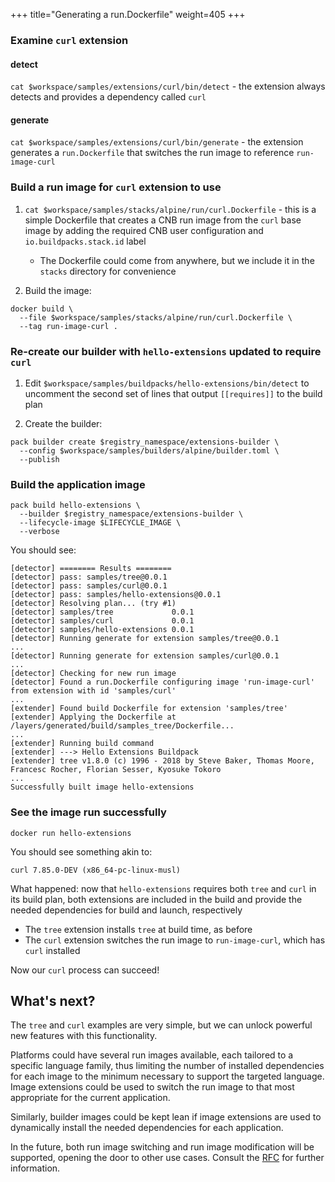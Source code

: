 +++
title="Generating a run.Dockerfile"
weight=405
+++

### Examine `curl` extension

#### detect

`cat $workspace/samples/extensions/curl/bin/detect` - the extension always detects and provides a dependency
  called `curl`

#### generate

`cat $workspace/samples/extensions/curl/bin/generate` - the extension generates a `run.Dockerfile` that switches the run image to
  reference `run-image-curl`

### Build a run image for `curl` extension to use

1. `cat $workspace/samples/stacks/alpine/run/curl.Dockerfile` - this is a simple Dockerfile that creates a CNB run image
  from the `curl` base image by adding the required CNB user configuration and `io.buildpacks.stack.id` label
   * The Dockerfile could come from anywhere, but we include it in the `stacks` directory for convenience

2. Build the image:

```
docker build \
  --file $workspace/samples/stacks/alpine/run/curl.Dockerfile \
  --tag run-image-curl .
```

### Re-create our builder with `hello-extensions` updated to require `curl`

1. Edit `$workspace/samples/buildpacks/hello-extensions/bin/detect` to uncomment the second set of lines that
  output `[[requires]]` to the build plan

2. Create the builder:

```
pack builder create $registry_namespace/extensions-builder \
  --config $workspace/samples/builders/alpine/builder.toml \
  --publish
```

### Build the application image

```
pack build hello-extensions \
  --builder $registry_namespace/extensions-builder \
  --lifecycle-image $LIFECYCLE_IMAGE \
  --verbose
```

You should see:

```
[detector] ======== Results ========
[detector] pass: samples/tree@0.0.1
[detector] pass: samples/curl@0.0.1
[detector] pass: samples/hello-extensions@0.0.1
[detector] Resolving plan... (try #1)
[detector] samples/tree             0.0.1
[detector] samples/curl             0.0.1
[detector] samples/hello-extensions 0.0.1
[detector] Running generate for extension samples/tree@0.0.1
...
[detector] Running generate for extension samples/curl@0.0.1
...
[detector] Checking for new run image
[detector] Found a run.Dockerfile configuring image 'run-image-curl' from extension with id 'samples/curl'
...
[extender] Found build Dockerfile for extension 'samples/tree'
[extender] Applying the Dockerfile at /layers/generated/build/samples_tree/Dockerfile...
...
[extender] Running build command
[extender] ---> Hello Extensions Buildpack
[extender] tree v1.8.0 (c) 1996 - 2018 by Steve Baker, Thomas Moore, Francesc Rocher, Florian Sesser, Kyosuke Tokoro
...
Successfully built image hello-extensions
```

### See the image run successfully

`docker run hello-extensions`

You should see something akin to:

```
curl 7.85.0-DEV (x86_64-pc-linux-musl)
```

What happened: now that `hello-extensions` requires both `tree` and `curl` in its build plan, both extensions are
  included in the build and provide the needed dependencies for build and launch, respectively
* The `tree` extension installs `tree` at build time, as before
* The `curl` extension switches the run image to `run-image-curl`, which has `curl` installed

Now our `curl` process can succeed!

## What's next?

The `tree` and `curl` examples are very simple, but we can unlock powerful new features with this functionality.

Platforms could have several run images available, each tailored to a specific language family, thus limiting the number
of installed dependencies for each image to the minimum necessary to support the targeted language. Image extensions
could be used to switch the run image to that most appropriate for the current application.

Similarly, builder images could be kept lean if image extensions are used to dynamically install the needed dependencies
for each application.

In the future, both run image switching and run image modification will be supported, opening the door to other use
cases. Consult the [RFC](https://github.com/buildpacks/rfcs/pull/173) for further information.
